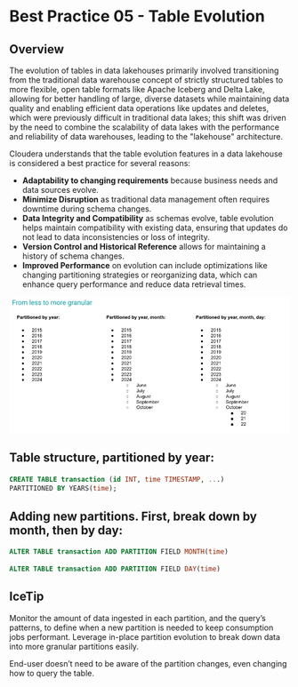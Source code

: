 #  Best Practice 05 - Table Evolution

## Overview
The evolution of tables in data lakehouses primarily involved transitioning from the traditional data warehouse concept of strictly structured tables to more flexible, open table formats like Apache Iceberg and Delta Lake, allowing for better handling of large, diverse datasets while maintaining data quality and enabling efficient data operations like updates and deletes, which were previously difficult in traditional data lakes; this shift was driven by the need to combine the scalability of data lakes with the performance and reliability of data warehouses, leading to the "lakehouse" architecture.

Cloudera understands that the table evolution features in a data lakehouse is considered a best practice for several reasons:

- **Adaptability to changing requirements** because business needs and data sources evolve.
- **Minimize Disruption** as traditional data management often requires downtime during schema changes. 
- **Data Integrity and Compatibility** as schemas evolve, table evolution helps maintain compatibility with existing data, ensuring that updates do not lead to data inconsistencies or loss of integrity. 
- **Version Control and Historical Reference** allows for maintaining a history of schema changes. 
- **Improved Performance** on evolution can include optimizations like changing partitioning strategies or reorganizing data, which can enhance query performance and reduce data retrieval times.

![best_practice_3a.jpg](../../images/best_practice_3a.jpg)

## Table structure, partitioned by year:

```sql
CREATE TABLE transaction (id INT, time TIMESTAMP, ...) 
PARTITIONED BY YEARS(time);
```

## Adding new partitions. First, break down by month, then by day:

```sql
ALTER TABLE transaction ADD PARTITION FIELD MONTH(time)
```

```sql
ALTER TABLE transaction ADD PARTITION FIELD DAY(time)
```

## IceTip
Monitor the amount of data ingested in each partition, and the query’s patterns, to define when a new partition is needed to keep consumption jobs performant. 
Leverage in-place partition evolution to break down data into more granular partitions easily. 

End-user doesn’t need to be aware of the partition changes, even changing how to query the table.
